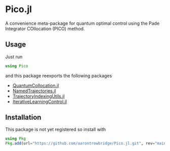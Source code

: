 # Pico.jl
A convenience meta-package for quantum optimal control using the Pade Integrator COllocation (PICO) method.

## Usage

Just run
```julia
using Pico
```

and this package reexports the following packages

- [QuantumCollocation.jl](https://github.com/aarontrowbridge/QuantumCollocation.jl)
- [NamedTrajectories.jl](https://github.com/aarontrowbridge/NamedTrajectories.jl)
- [TrajectoryIndexingUtils.jl](https://github.com/aarontrowbridge/TrajectoryIndexingUtils.jl)
- [IterativeLearningControl.jl](https://github.com/aarontrowbridge/IterativeLearningControl.jl)

## Installation
This package is not yet registered so install with
```julia
using Pkg
Pkg.add(url="https://github.com/aarontrowbridge/Pico.jl.git", rev="main")
```
